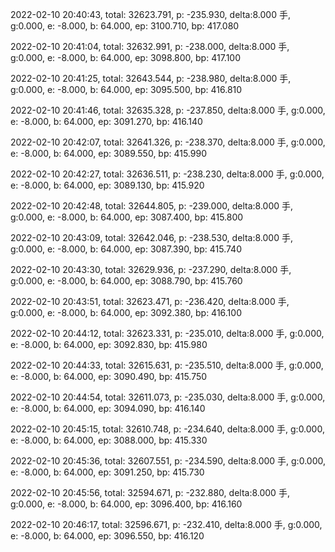 2022-02-10 20:40:43, total: 32623.791, p: -235.930, delta:8.000 手, g:0.000, e: -8.000, b: 64.000, ep: 3100.710, bp: 417.080

2022-02-10 20:41:04, total: 32632.991, p: -238.000, delta:8.000 手, g:0.000, e: -8.000, b: 64.000, ep: 3098.800, bp: 417.100

2022-02-10 20:41:25, total: 32643.544, p: -238.980, delta:8.000 手, g:0.000, e: -8.000, b: 64.000, ep: 3095.500, bp: 416.810

2022-02-10 20:41:46, total: 32635.328, p: -237.850, delta:8.000 手, g:0.000, e: -8.000, b: 64.000, ep: 3091.270, bp: 416.140

2022-02-10 20:42:07, total: 32641.326, p: -238.370, delta:8.000 手, g:0.000, e: -8.000, b: 64.000, ep: 3089.550, bp: 415.990

2022-02-10 20:42:27, total: 32636.511, p: -238.230, delta:8.000 手, g:0.000, e: -8.000, b: 64.000, ep: 3089.130, bp: 415.920

2022-02-10 20:42:48, total: 32644.805, p: -239.000, delta:8.000 手, g:0.000, e: -8.000, b: 64.000, ep: 3087.400, bp: 415.800

2022-02-10 20:43:09, total: 32642.046, p: -238.530, delta:8.000 手, g:0.000, e: -8.000, b: 64.000, ep: 3087.390, bp: 415.740

2022-02-10 20:43:30, total: 32629.936, p: -237.290, delta:8.000 手, g:0.000, e: -8.000, b: 64.000, ep: 3088.790, bp: 415.760

2022-02-10 20:43:51, total: 32623.471, p: -236.420, delta:8.000 手, g:0.000, e: -8.000, b: 64.000, ep: 3092.380, bp: 416.100

2022-02-10 20:44:12, total: 32623.331, p: -235.010, delta:8.000 手, g:0.000, e: -8.000, b: 64.000, ep: 3092.830, bp: 415.980

2022-02-10 20:44:33, total: 32615.631, p: -235.510, delta:8.000 手, g:0.000, e: -8.000, b: 64.000, ep: 3090.490, bp: 415.750

2022-02-10 20:44:54, total: 32611.073, p: -235.030, delta:8.000 手, g:0.000, e: -8.000, b: 64.000, ep: 3094.090, bp: 416.140

2022-02-10 20:45:15, total: 32610.748, p: -234.640, delta:8.000 手, g:0.000, e: -8.000, b: 64.000, ep: 3088.000, bp: 415.330

2022-02-10 20:45:36, total: 32607.551, p: -234.590, delta:8.000 手, g:0.000, e: -8.000, b: 64.000, ep: 3091.250, bp: 415.730

2022-02-10 20:45:56, total: 32594.671, p: -232.880, delta:8.000 手, g:0.000, e: -8.000, b: 64.000, ep: 3096.400, bp: 416.160

2022-02-10 20:46:17, total: 32596.671, p: -232.410, delta:8.000 手, g:0.000, e: -8.000, b: 64.000, ep: 3096.550, bp: 416.120